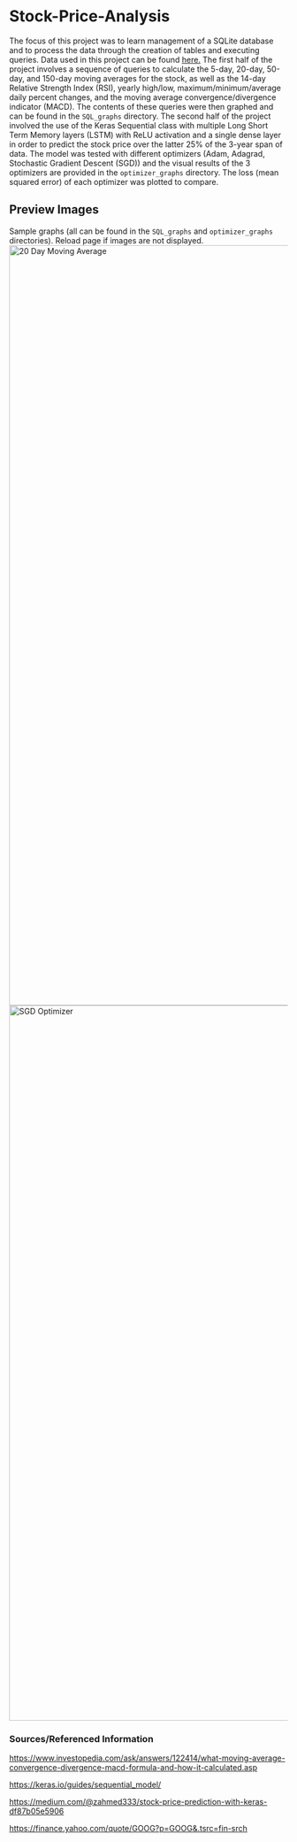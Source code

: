 # Stock-Price-Analysis
The focus of this project was to learn management of a SQLite database and to process the data through the creation of tables and executing queries. Data used in this project can be found [here.](https://finance.yahoo.com/quote/GOOG?p=GOOG&.tsrc=fin-srch) The first half of the project involves a sequence of queries to calculate the 5-day, 20-day, 50-day, and 150-day moving averages for the stock, as well as the 14-day Relative Strength Index (RSI), yearly high/low, maximum/minimum/average daily percent changes, and the moving average convergence/divergence indicator (MACD). The contents of these queries were then graphed and can be found in the `SQL_graphs` directory. The second half of the project involved the use of the Keras Sequential class with multiple Long Short Term Memory layers (LSTM) with ReLU activation and a single dense layer in order to predict the stock price over the latter 25% of the 3-year span of data. The model was tested with different optimizers (Adam, Adagrad, Stochastic Gradient Descent (SGD)) and the visual results of the 3 optimizers are provided in the `optimizer_graphs` directory. The loss (mean squared error) of each optimizer was plotted to compare. 
## Preview Images
Sample graphs (all can be found in the `SQL_graphs` and `optimizer_graphs` directories). Reload page if images are not displayed.
<img width="1374" alt="20 Day Moving Average" src="https://github.com/mlynch019/StockPrice-Analysis/assets/113787390/a39d9c34-b11a-4d78-8080-62a174d5a0f3">
<img width="1293" alt="SGD Optimizer" src="https://github.com/mlynch019/StockPrice-Analysis/assets/113787390/c8c05aad-0812-42e7-b1ba-dd00aab3a22f">

### Sources/Referenced Information

https://www.investopedia.com/ask/answers/122414/what-moving-average-convergence-divergence-macd-formula-and-how-it-calculated.asp

https://keras.io/guides/sequential_model/ 

https://medium.com/@zahmed333/stock-price-prediction-with-keras-df87b05e5906

https://finance.yahoo.com/quote/GOOG?p=GOOG&.tsrc=fin-srch 
